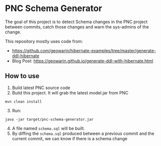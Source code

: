 # PNC Schema Generator

The goal of this project is to detect Schema changes in the PNC project between
commits, catch those changes and warn the sys-admins of the change.

This repository mostly uses code from:
- https://github.com/geowarin/hibernate-examples/tree/master/generate-ddl-hibernate
- Blog Post: https://geowarin.github.io/generate-ddl-with-hibernate.html

## How to use

1. Build latest PNC source code
2. Build this project. It will grab the latest model.jar from PNC
```
mvn clean install
```
3. Run:
```
java -jar target/pnc-schema-generator.jar
```
4. A file named `schema.sql` will be built.
5. By diffing the `schema.sql` produced between a previous commit and the
   current commit, we can know if there is a schema change
